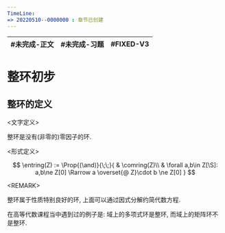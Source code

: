 ```yaml
---
TimeLine: 
=> 20220510--0000000 : 章节已创建
---
```

| #未完成-正文 | #未完成-习题 | #FIXED-V3 | 
| ------------ | ------------ | --------- |

# 整环初步

## 整环的定义

\<文字定义\>

整环是没有(非零的)零因子的环. 

\<形式定义\>

$$
\entring(Z) := \Prop{(\and)}{\;\;}{
    & \comring(Z)\\
    & \forall a,b\in Z[\S]: a,b\ne Z[0] \Rarrow a \overset{@ Z}\cdot b \ne Z[0]
}
$$

\<REMARK\>

整环属于性质特别良好的环, 上面可以通过因式分解约简代数方程. 

在高等代数课程当中遇到过的例子是: 域上的多项式环是整环, 而域上的矩阵环不是整环. 

